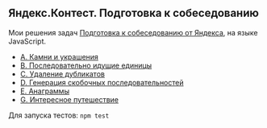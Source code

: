 ## Яндекс.Контест. Подготовка к собеседованию

Мои решения задач [Подготовка к собеседованию от Яндекса](https://contest.yandex.ru/contest/8458), на языке JavaScript.

- [A. Камни и украшения](https://github.com/feeedback/yandex-interview/tree/main/A)
- [B. Последовательно идущие единицы](https://github.com/feeedback/yandex-interview/tree/main/B)
- [C. Удаление дубликатов](https://github.com/feeedback/yandex-interview/tree/main/C)
- [D. Генерация скобочных последовательностей](https://github.com/feeedback/yandex-interview/tree/main/D)
- [E. Анаграммы](https://github.com/feeedback/yandex-interview/tree/main/E)
- [G. Интересное путешествие](https://github.com/feeedback/yandex-interview/tree/main/G)

Для запуска тестов: `npm test`
